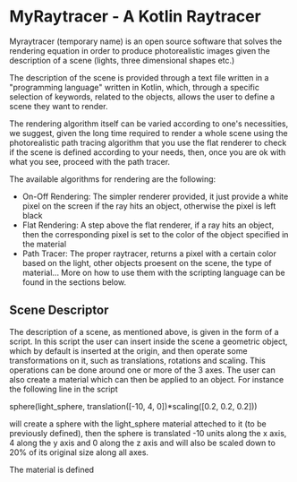 MyRaytracer - A Kotlin Raytracer
================================
Myraytracer (temporary name) is an open source software that solves the rendering equation in order to produce photorealistic images given the description of a scene (lights, three dimensional shapes etc.)

The description of the scene is provided through a text file written in a "programming language" written in Kotlin, which, through a specific selection of keywords, related to the objects, allows the user to define a scene they want to render.

The rendering algorithm itself can be varied according to one's necessities, we suggest, given the long time required to render a whole scene using the photorealistic path tracing algorithm that you use the flat renderer to check if the scene is defined according to your needs, then, once you are ok with what you see, proceed with the path tracer.

The available algorithms for rendering are the following: 
- On-Off Rendering: The simpler renderer provided, it just provide a white pixel on the screen if the ray hits an object, otherwise the pixel is left black
- Flat Rendering: A step above the flat renderer, if a ray hits an object, then the corresponding pixel is set to the color of the object specified in the material
- Path Tracer: The proper raytracer, returns a pixel with a certain color based on the light, other objects proesent on the scene, the type of material...
More on how to use them with the scripting language can be found in the sections below.

## Scene Descriptor
The description of a scene, as mentioned above, is given in the form of a script. In this script the user can insert inside the scene a geometric object, which by default is inserted at the origin, and then operate some transformations on it, such as translations, rotations and scaling.
This operations can be done around one or more of the 3 axes. The user can also create a material which can then be applied to an object.
For instance the following line in the script

sphere(light_sphere, translation([-10, 4, 0])*scaling([0.2, 0.2, 0.2]))

will create a sphere with the light_sphere material atteched to it (to be previously defined), then the sphere is translated -10 units along the x axis, 4 along the y axis and 0 along the z axis and will also be scaled down to 20% of its original size along all axes.

The material is defined